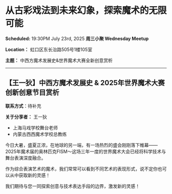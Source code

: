 # 从古彩戏法到未来幻象，探索魔术的无限可能

**Scheduled:** 19:30PM July 23rd, 2025
**周三小聚 Wednesday Meetup**

**Location：** 虹口区东长治路505号1楼105室

**主题：** 中西方魔术发展史&世界魔术大赛全新创意赏析

---

## 【王一狄】中西方魔术发展史 & 2025年世界魔术大赛创新创意节目赏析

**联系方式**：待补充

**关于分享者：**
王一狄
- 上海马戏学校舞台老师
- 内蒙古西西魔术学校总教练

今日大暑，盛夏正浓，在地球的另一端，有一场热烈的盛会刚刚落下帷幕——2025年魔术届的奥林匹克FISM～这场三年一度的世界魔术大会已经将科学技术与舞台表演深度融合。

作为综合表演艺术的魔术，我们常常可以看到不同艺术的表现形式，说不定你也可以从中获取新的灵感！

我们期待与您一同探索创意与技术表达手段的边界，激发新的灵感！